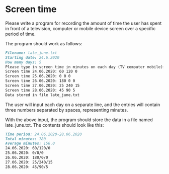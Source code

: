 
# Screen time

Please write a program for recording the amount of time the user has spent in front of a television, computer or mobile device screen over a specific period of time.

The program should work as follows:

```markdown
Filename: late_june.txt
Starting date: 24.6.2020
How many days: 5
Please type in screen time in minutes on each day (TV computer mobile):
Screen time 24.06.2020: 60 120 0
Screen time 25.06.2020: 0 0 0
Screen time 26.06.2020: 180 0 0
Screen time 27.06.2020: 25 240 15
Screen time 28.06.2020: 45 90 5
Data stored in file late_june.txt
```

The user will input each day on a separate line, and the entries will contain three numbers separated by spaces, representing minutes.

With the above input, the program should store the data in a file named late_june.txt. The contents should look like this:

```markdown
Time period: 24.06.2020-28.06.2020
Total minutes: 780
Average minutes: 156.0
24.06.2020: 60/120/0
25.06.2020: 0/0/0
26.06.2020: 180/0/0
27.06.2020: 25/240/15
28.06.2020: 45/90/5
```
